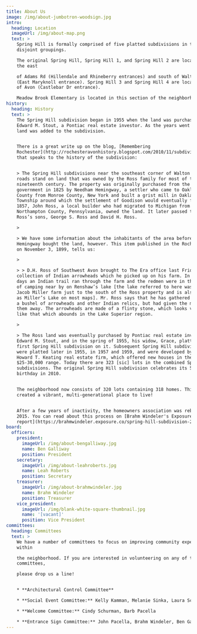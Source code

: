 ```yaml
---
title: About Us
image: /img/about-jumbotron-woodsign.jpg
intro:
  heading: Location
  imageUrl: /img/about-map.png
  text: >
    Spring Hill is formally comprised of five platted subdivisions in two
    disjoint groupings.

    The original Spring Hill, Spring Hill 1, and Spring Hill 2 are located to
    the east

    of Adams Rd (Hillendale and Rhineberry entrances) and south of Walton Blvd
    (East Maryknoll entrance). Spring Hill 3 and Spring Hill 4 are located north
    of Avon (Castlebar Dr entrance).

    Meadow Brook Elementary is located in this section of the neighborhood.
history:
  heading: History
  text: >
    The Spring Hill subdivision began in 1955 when the land was purchased by
    Edward M. Stout, a Pontiac real estate investor. As the years went on, more
    land was added to the subdivision.


    There is a great write up on the blog, [Remembering
    Rochester](http://rochesteravonhistory.blogspot.com/2010/11/subdivision-stories-spring-hill.html),
    that speaks to the history of the subdivision:


    > The Spring Hill subdivisions near the southeast corner of Walton and Adams
    roads stand on land that was owned by the Ross family for most of the
    nineteenth century. The property was originally purchased from the federal
    government in 1825 by Needham Hemingway, a settler who came to Oakland
    County from Monroe County, New York and built a grist mill in Oakland
    Township around which the settlement of Goodison would eventually form. By
    1857, John Ross, a local builder who had migrated to Michigan from
    Northampton County, Pennsylvania, owned the land. It later passed to John
    Ross’s sons, George S. Ross and David H. Ross.

    >

    > We have some information about the inhabitants of the area before Needham
    Hemingway bought the land, however. This item published in the Rochester Era
    on November 3, 1899, tells us:

    >

    > > D.H. Ross of Southwest Avon brought to The Era office last Friday a rare
    collection of Indian arrowheads which he picked up on his farm. In early
    days an Indian trail ran through the farm and the redmen were in the habit
    of camping near by on Renshaw’s lake [the lake referred to here was on the
    Jacob Miller farm just to the south of the Ross property and is also known
    as Miller’s Lake on most maps]. Mr. Ross says that he has gathered more than
    a bushel of arrowheads and other Indian relics, but had given the most of
    them away. The arrowheads are made of a flinty stone, which looks very much
    like that which abounds in the Lake Superior region.

    >

    > The Ross land was eventually purchased by Pontiac real estate investor
    Edward M. Stout, and in the spring of 1955, his widow, Grace, platted the
    first Spring Hill subdivision on it. Subsequent Spring Hill subdivisions
    were platted later in 1955, in 1957 and 1959, and were developed by the
    Howard T. Keating real estate firm, which offered new houses in the
    $25-30,000 range. Today there are 323 [sic] lots in the combined Spring Hill
    subdivisions. The original Spring Hill subdivision celebrates its 55th
    birthday in 2010.


    The neighborhood now consists of 320 lots containing 318 homes. This has
    created a vibrant, multi-generational place to live!


    After a few years of inactivity, the homeowners association was rebooted in
    2015. You can read about this process on [Brahm Windeler's Exposure
    report](https://brahmwindeler.exposure.co/spring-hill-subdivision-2015-04).
board:
  officers:
    president:
      imageUrl: /img/about-bengalliway.jpg
      name: Ben Galliway
      position: President
    secretary:
      imageUrl: /img/about-leahroberts.jpg
      name: Leah Roberts
      position: Secretary
    treasurer:
      imageUrl: /img/about-brahmwindeler.jpg
      name: Brahm Windeler
      position: Treasurer
    vice_president:
      imageUrl: /img/blank-white-square-thumbnail.jpg
      name: '[vacant]'
      position: Vice President
committees:
  heading: Committees
  text: >
    We have a number of committees to focus on improving community experience
    within

    the neighborhood. If you are interested in volunteering on any of these
    committees,

    please drop us a line!


    * **Architectural Control Committee**

    * **Social Event Committee:** Kelly Kamman, Melanie Sinka, Laura Schlitt

    * **Welcome Committee:** Cindy Schurman, Barb Pacella

    * **Entrance Sign Committee:** John Pacella, Brahm Windeler, Ben Galliway
---
```


